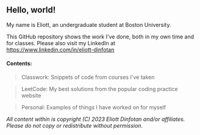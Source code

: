 ## Hello, world!

My name is Eliott, an undergraduate student at Boston University.

This GitHub repository shows the work I've done, both in my own time and for classes.
Please also visit my LinkedIn at https://www.linkedin.com/in/eliott-dinfotan

#### Contents:
> Classwork: Snippets of code from courses I've taken

> LeetCode: My best solutions from the popular coding practice website

> Personal: Examples of things I have worked on for myself

*All content within is copyright (C) 2023 Eliott Dinfotan and/or affiliates. Please do not copy or redistribute without permission.*
